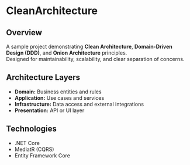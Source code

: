 # CleanArchitecture

## Overview
A sample project demonstrating **Clean Architecture**, **Domain-Driven Design (DDD)**, and **Onion Architecture** principles.  
Designed for maintainability, scalability, and clear separation of concerns.

## Architecture Layers
- **Domain:** Business entities and rules  
- **Application:** Use cases and services  
- **Infrastructure:** Data access and external integrations  
- **Presentation:** API or UI layer

## Technologies
- .NET Core 
- MediatR (CQRS)  
- Entity Framework Core  

